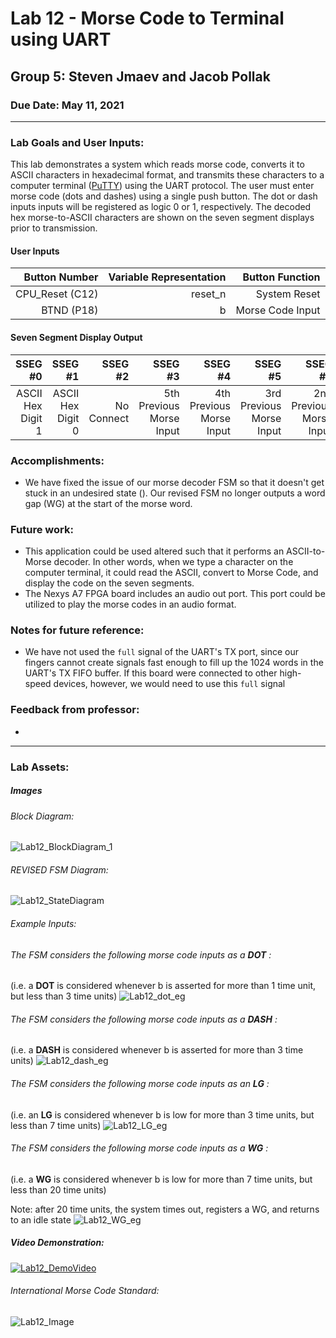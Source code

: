 # Lab 12 - Morse Code to Terminal using UART
## Group 5: Steven Jmaev and Jacob Pollak
### Due Date: May 11, 2021

***
### Lab Goals and User Inputs:
This lab demonstrates a system which reads morse code, converts it to ASCII characters in hexadecimal format, and transmits these characters to a computer terminal ([PuTTY](https://www.putty.org/)) using the UART protocol.
The user must enter morse code (dots and dashes) using a single push button. The dot or dash inputs inputs will be registered as logic 0 or 1, respectively. The decoded hex morse-to-ASCII characters are shown on the seven segment displays prior to transmission. 

#### User Inputs
| Button Number | Variable Representation | Button Function | 
| -----------: | -----------: | -----------: |
| CPU_Reset (C12) |   reset_n | System Reset|
| BTND (P18) |   b | Morse Code Input  |

#### Seven Segment Display Output
| SSEG #0 | SSEG #1 | SSEG #2 | SSEG #3 | SSEG #4 | SSEG #5 | SSEG #6 | SSEG #7 |
| -----------: | -----------: | -----------: | -----------: | -----------: | -----------: | -----------: | -----------: |
| ASCII Hex Digit 1 | ASCII Hex Digit 0 | No Connect | 5th Previous Morse Input | 4th Previous Morse Input | 3rd Previous Morse Input | 2nd Previous Morse Input | Previous Morse Input |

### Accomplishments:
* We have fixed the issue of our morse decoder FSM so that it doesn't get stuck in an undesired state (). Our revised FSM no longer outputs a word gap (WG) at the start of the morse word.

### Future work: 
* This application could be used altered such that it performs an ASCII-to-Morse decoder. In other words, when we type a character on the computer terminal, it could read the ASCII, convert to Morse Code, and display the code on the seven segments. 
* The Nexys A7 FPGA board includes an audio out port. This port could be utilized to play the morse codes in an audio format. 

### Notes for future reference: 
* We have not used the `full` signal of the UART's TX port, since our fingers cannot create signals fast enough to fill up the 1024 words in the UART's TX FIFO buffer. If this board were connected to other high-speed devices, however, we would need to use this `full` signal

### Feedback from professor:
* 

***

### Lab Assets:

##### Images
###### Block Diagram:
![Lab12_BlockDiagram_1](https://github.com/aseddin-teaching/lab-12---morse-code-terminal-group-5-1/blob/main/Images/Morse2Hex_Block_Diagram.svg)

###### REVISED FSM Diagram:
![Lab12_StateDiagram](https://github.com/aseddin-teaching/lab-12---morse-code-terminal-group-5-1/blob/main/Images/FSM_diagram_revised.svg)

###### Example Inputs:

###### The FSM considers the following morse code inputs as a **DOT** :
(i.e. a **DOT** is considered whenever b is asserted for more than 1 time unit, but less than 3 time units)
![Lab12_dot_eg](https://github.com/aseddin-teaching/lab-12---morse-code-terminal-group-5-1/blob/main/Images/dot_examples.svg)

###### The FSM considers the following morse code inputs as a **DASH** :
(i.e. a **DASH** is considered whenever b is asserted for more than 3 time units)
![Lab12_dash_eg](https://github.com/aseddin-teaching/lab-12---morse-code-terminal-group-5-1/blob/main/Images/dash_examples.svg)

###### The FSM considers the following morse code inputs as an **LG** :
(i.e. an **LG** is considered whenever b is low for more than 3 time units, but less than 7 time units)
![Lab12_LG_eg](https://github.com/aseddin-teaching/lab-12---morse-code-terminal-group-5-1/blob/main/Images/LG_examples.svg)

###### The FSM considers the following morse code inputs as a **WG** :
(i.e. a **WG** is considered whenever b is low for more than 7 time units, but less than 20 time units)

Note: after 20 time units, the system times out, registers a WG, and returns to an idle state
![Lab12_WG_eg](https://github.com/aseddin-teaching/lab-12---morse-code-terminal-group-5-1/blob/main/Images/WG_examples.svg)

##### Video Demonstration:
[![Lab12_DemoVideo](https://github.com/aseddin-teaching/lab-12---morse-code-terminal-group-5-1/blob/main/Images/LAB_12_GIF.gif)](https://youtu.be/pc9WYbn7ULM)

###### International Morse Code Standard:
![Lab12_Image](https://github.com/aseddin-teaching/lab-12---morse-code-terminal-group-5-1/blob/main/Images/Morse_Code.png)

